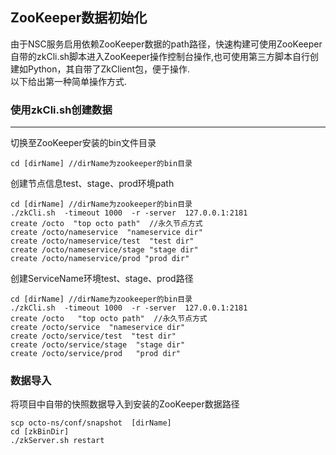 ##  ZooKeeper数据初始化   
  
  由于NSC服务启用依赖ZooKeeper数据的path路径，快速构建可使用ZooKeeper自带的zkCli.sh脚本进入ZooKeeper操作控制台操作,也可使用第三方脚本自行创建如Python，其自带了ZkClient包，便于操作.    
  以下给出第一种简单操作方式.
  
### 使用zkCli.sh创建数据
---
切换至ZooKeeper安装的bin文件目录

~~~
cd [dirName] //dirName为zookeeper的bin目录
~~~

创建节点信息test、stage、prod环境path

~~~
cd [dirName] //dirName为zookeeper的bin目录
./zkCli.sh  -timeout 1000  -r -server  127.0.0.1:2181
create /octo  "top octo path"  //永久节点方式
create /octo/nameservice  "nameservice dir"
create /octo/nameservice/test  "test dir"
create /octo/nameservice/stage "stage dir"
create /octo/nameservice/prod "prod dir"
~~~

创建ServiceName环境test、stage、prod路径

~~~
cd [dirName] //dirName为zookeeper的bin目录
./zkCli.sh  -timeout 1000  -r -server  127.0.0.1:2181
create /octo   "top octo path"  //永久节点方式
create /octo/service  "nameservice dir"
create /octo/service/test  "test dir"
create /octo/service/stage  "stage dir"
create /octo/service/prod   "prod dir"
~~~

### 数据导入
将项目中自带的快照数据导入到安装的ZooKeeper数据路径     
  
~~~
scp octo-ns/conf/snapshot  [dirName]
cd [zkBinDir]
./zkServer.sh restart

~~~
